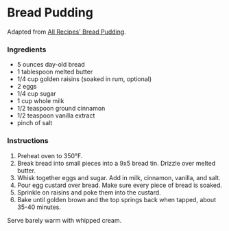 # Bread Pudding

Adapted from [All Recipes' Bread Pudding](http://allrecipes.com/recipe/7177/bread-pudding-ii/).

### Ingredients

- 5 ounces day-old bread
- 1 tablespoon melted butter
- 1/4 cup golden raisins (soaked in rum, optional)
- 2 eggs
- 1/4 cup sugar
- 1 cup whole milk
- 1/2 teaspoon ground cinnamon
- 1/2 teaspoon vanilla extract
- pinch of salt

### Instructions

1. Preheat oven to 350&deg;F.
2. Break bread into small pieces into a 9x5 bread tin. Drizzle over melted butter.
3. Whisk together eggs and sugar. Add in milk, cinnamon, vanilla, and salt.
4. Pour egg custard over bread. Make sure every piece of bread is soaked.
5. Sprinkle on raisins and poke them into the custard.
6. Bake until golden brown and the top springs back when tapped, about 35-40 minutes.

Serve barely warm with whipped cream.
